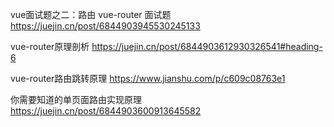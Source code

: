 vue面试题之二：路由 vue-router 面试题
https://juejin.cn/post/6844903945530245133

vue-router原理剖析
https://juejin.cn/post/6844903612930326541#heading-6

vue-router路由跳转原理
https://www.jianshu.com/p/c609c08763e1

你需要知道的单页面路由实现原理
https://juejin.cn/post/6844903600913645582